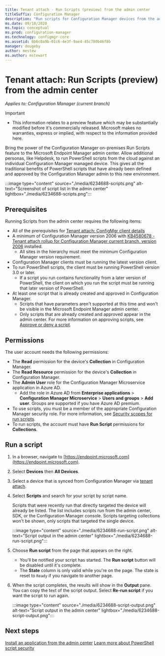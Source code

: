 ```yaml
---
title: Tenant attach - Run Scripts (preview) from the admin center
titleSuffix: Configuration Manager
description: "Run scripts for Configuration Manager devices from the admin center."
ms.date: 09/18/2020
ms.topic: conceptual
ms.prod: configuration-manager
ms.technology: configmgr-core
ms.assetid: 6b6c0a9b-01c6-4e3f-9ae4-45c780b46f8b
manager: dougeby
author: mestew
ms.author: mstewart
---
```


# <a name="bkmk_scripts"></a> Tenant attach: Run Scripts (preview) from the admin center
<!--CM6234688, IN7220536-->
*Applies to: Configuration Manager (current branch)*

> [!Important]
> - This information relates to a preview feature which may be substantially modified before it's commercially released. Microsoft makes no warranties, express or implied, with respect to the information provided here.

Bring the power of the Configuration Manager on-premises Run Scripts feature to the Microsoft Endpoint Manager admin center. Allow additional personas, like Helpdesk, to run PowerShell scripts from the cloud against an individual Configuration Manager managed device. This gives all the traditional benefits of PowerShell scripts that have already been defined and approved by the Configuration Manager admin to this new environment.

:::image type="content" source="./media/6234688-scripts.png" alt-text="Screenshot of script list in the admin center" lightbox="./media/6234688-scripts.png":::


## Prerequisites

Running Scripts from the admin center requires the following items:

- All of the prerequisites for [Tenant attach: ConfigMgr client details](client-details.md#prerequisites)
- A minimum of Configuration Manager version 2006 with [KB4580678 - Tenant attach rollup for Configuration Manager current branch, version 2006](https://support.microsoft.com/help/4580678) installed.
   - All sites in the hierarchy must meet the minimum Configuration Manager version requirement.
- Configuration Manager clients must be running the latest version client.
- To run PowerShell scripts, the client must be running PowerShell version 3.0 or later.
   - If a script you run contains functionality from a later version of PowerShell, the client on which you run the script must be running that later version of PowerShell.
- At least one script that is already created and approved in Configuration Manager.
   - Scripts that have parameters aren't supported at this time and won't be visible in the Microsoft Endpoint Manager admin center.
   - Only scripts that are already created and approved appear in the admin center. For more information on approving scripts, see [Approve or deny a script](../apps/deploy-use/create-deploy-scripts.md#run-script-authors-and-approvers).

## Permissions

The user account needs the following permissions:

- The **Read** permission for the device's **Collection** in Configuration Manager.
- The **Read Resource** permission for the device's **Collection** in Configuration Manager.
- The **Admin User** role for the Configuration Manager Microservice application in Azure AD.
  - Add the role in Azure AD from **Enterprise applications** > **Configuration Manager Microservice** > **Users and groups** > **Add user**. Groups are supported if you have Azure AD premium.
- To use scripts, you must be a member of the appropriate Configuration Manager security role. For more information, see [Security scopes for run scripts](../apps/deploy-use/create-deploy-scripts.md#bkmk_ScriptRoles).
- To run scripts, the account must have **Run Script** permissions for **Collections**.

## Run a script

1. In a browser, navigate to [https://endpoint.microsoft.com](https://endpoint.microsoft.com).
1. Select **Devices** then **All Devices**.
1. Select a device that is synced from Configuration Manager via [tenant attach](device-sync-actions.md).
1. Select **Scripts** and search for your script by script name.
   
   Scripts that were recently run that directly targeted the device will already be listed. The list includes scripts run from the admin center, SDK, or the Configuration Manager console. Scripts targeting collections won't be shown, only scripts that targeted the single device.

   :::image type="content" source="./media/6234688-run-script.png" alt-text="Script output in the admin center" lightbox="./media/6234688-run-script.png":::

1. Choose **Run script** from the page that appears on the right.
   - You'll be notified your script has started. The **Run script** button will be disabled until it's complete.
   - The **State** column is only valid while you're on the page. The state is reset to `Ready` if you navigate to another page.
1. When the script completes, the results will show in the **Output** pane. You can copy the text of the script output. Select **Re-run script** if you want the script to run again.

   :::image type="content" source="./media/6234688-script-output.png" alt-text="Script output in the admin center" lightbox="./media/6234688-script-output.png":::

## Next steps

[Install an application from the admin center](applications.md)
[Learn more about PowerShell script security](../apps/deploy-use/learn-script-security.md)